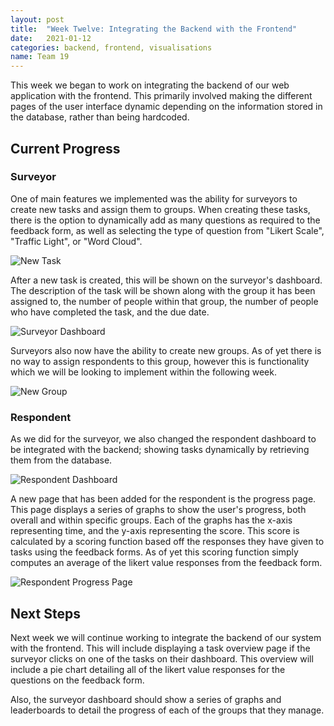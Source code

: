```yaml
---
layout: post
title:  "Week Twelve: Integrating the Backend with the Frontend"
date:   2021-01-12
categories: backend, frontend, visualisations
name: Team 19
---
```


This week we began to work on integrating the backend of our web application with the frontend. This primarily involved making the different
pages of the user interface dynamic depending on the information stored in the database, rather than being hardcoded.

## Current Progress

### Surveyor

One of main features we implemented was the ability for surveyors to create new tasks and assign them to groups. When creating these tasks,
there is the option to dynamically add as many questions as required to the feedback form, as well as selecting the type of question from
"Likert Scale", "Traffic Light", or "Word Cloud".

![New Task](/COMP0016_2020_21_Team19/assets/create_new_task.png)

After a new task is created, this will be shown on the surveyor's dashboard. The description of the task will be shown along with the group
it has been assigned to, the number of people within that group, the number of people who have completed the task, and the due date.

![Surveyor Dashboard](/COMP0016_2020_21_Team19/assets/surveyor_dashboard.png)

Surveyors also now have the ability to create new groups. As of yet there is no way to assign respondents to this group, however this is
functionality which we will be looking to implement within the following week.

![New Group](/COMP0016_2020_21_Team19/assets/create_new_group.png)

### Respondent

As we did for the surveyor, we also changed the respondent dashboard to be integrated with the backend; showing tasks dynamically by retrieving
them from the database.

![Respondent Dashboard](/COMP0016_2020_21_Team19/assets/respondent_dashboard.png)

A new page that has been added for the respondent is the progress page. This page displays a series of graphs to show the user's progress,
both overall and within specific groups. Each of the graphs has the x-axis representing time, and the y-axis representing the score. This
score is calculated by a scoring function based off the responses they have given to tasks using the feedback forms. As of yet this scoring function simply computes an average of the likert value responses from the feedback form.

![Respondent Progress Page](/COMP0016_2020_21_Team19/assets/respondent_progress_page.png)


## Next Steps

Next week we will continue working to integrate the backend of our system with the frontend. This will include displaying a task overview page
if the surveyor clicks on one of the tasks on their dashboard. This overview will include a pie chart detailing all of the likert value
responses for the questions on the feedback form.

Also, the surveyor dashboard should show a series of graphs and leaderboards to detail the progress of each of the groups that they manage.